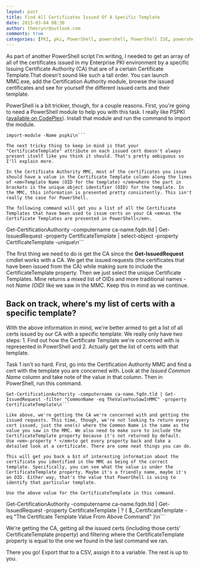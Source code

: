 ```yaml
---
layout: post
title: Find All Certificates Issued Of A Specific Template
date: 2015-03-04 08:30
author: thmsrynr@outlook.com
comments: true
categories: [PKI, pki, PowerShell, powershell, PowerShell ISE, powershell ise]
---
```

As part of another PowerShell script I'm writing, I needed to get an array of all of the certificates issued in my Enterprise PKI environment by a specific Issuing Certificate Authority (CA) that are of a certain Certificate Template.That doesn't sound like such a tall order. You can launch MMC.exe, add the Certification Authority module, browse the issued certificates and see for yourself the different issued certs and their template.

PowerShell is a bit trickier, though, for a couple reasons. First, you're going to need a PowerShell module to help you with this task. I really like PSPKI (<a title="PSPKI" href="https://pspki.codeplex.com/" target="_blank">available on CodePlex</a>). Install that module and run the command to import the module.

```
import-module -Name pspki\n```

The next tricky thing to keep in mind is that your "CertificateTemplate" attribute on each issued cert doesn't always present itself like you think it should. That's pretty ambiguous so I'll explain more.

In the Certificate Authority MMC, most of the certificates you issue should have a value in the Certificate Template column along the lines of <em>Template Name (OID for the template) </em>where the part in brackets is the unique object identifier (OID) for the template. In the MMC, this information is presented pretty consistently. This isn't really the case for PowerShell.

The following command will get you a list of all the Certificate Templates that have been used to issue certs on your CA <em>as the Certificate Templates are presented in PowerShell</em>.

```
Get-CertificationAuthority -computername ca-name.fqdn.tld | Get-IssuedRequest -property CertificateTemplate | select-object -property CertificateTemplate -unique\n```

The first thing we need to do is get the CA since the <strong>Get-IssuedRequest</strong> cmdlet works with a CA. We get the issued requests (the certificates that have been issued from the CA) while making sure to include the CertificateTemplate property. Then we just select the unique Certificate Templates. Mine returns a mixed list of OIDs and more traditional names - not <em>Name (OID) </em>like we saw in the MMC. Keep this in mind as we continue.

<h2>Back on track, where's my list of certs with a specific template?</h2>

With the above information in mind, we're better armed to get a list of all certs issued by our CA with a specific template. We really only have two steps: 1. Find out how the Certificate Template we're concerned with is represented in PowerShell and 2. Actually get the list of certs with that template.

Task 1 isn't so hard. First, go into the Certification Authority MMC and find a cert with the template you are concerned with. Look at the <em>Issued Common Name</em> column and take note of the value in that column. Then in PowerShell, run this command.

```
Get-CertificationAuthority -computername ca-name.fqdn.tld | Get-IssuedRequest -filter "CommonName -eq TheValueYouSawInMMC" -property CertificateTemplate\n```

Like above, we're getting the CA we're concerned with and getting the issued requests. This time, though, we're not looking to return every cert issued, just the one(s) where the Common Name is the same as the value you saw in the MMC. We also need to make sure to include the CertificateTemplate property because it's not returned by default. Use <em>-property * </em>to get every property back and take a detailed look at a certificate. There are some neat things you can do.

This will get you back a bit of interesting information about the certificate you identified in the MMC as being of the correct template. Specifically, you can see what the value is under the CertificateTemplate property. Maybe it's a friendly name, maybe it's an OID. Either way, that's the value that PowerShell is using to identify that particular template.

Use the above value for the CertificateTemplate in this command.

```
Get-CertificationAuthority -computername ca-name.fqdn.tld | Get-IssuedRequest -property CertificateTemplate | ? { $_.CertificateTemplate -eq "The Certificate Template Value From Above Command" }\n```

We're getting the CA, getting all the issued certs (including those certs' CertificateTemplate property) and filtering where the CertificateTemplate property is equal to the one we found in the last command we ran.

There you go! Export that to a CSV, assign it to a variable. The rest is up to you.
